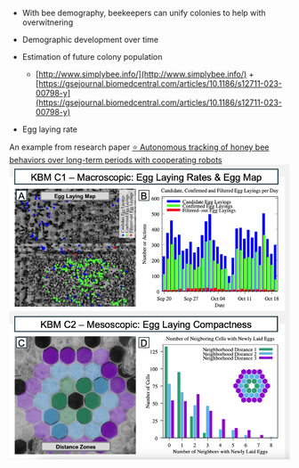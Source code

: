 - With bee demography, beekeepers can unify colonies to help with overwitnering
- Demographic development over time
- Estimation of future colony population
    - [http://www.simplybee.info/](http://www.simplybee.info/) + [https://gsejournal.biomedcentral.com/articles/10.1186/s12711-023-00798-y](https://gsejournal.biomedcentral.com/articles/10.1186/s12711-023-00798-y)

- Egg laying rate

An example from research paper [⭐️ Autonomous tracking of honey bee behaviors over long-term periods with cooperating robots](/research/⭐️%20Autonomous%20tracking%20of%20honey%20bee%20behaviors%20over%20long-term%20periods%20with%20cooperating%20robots)
![](../../../img/Screenshot%202024-11-04%20at%2003.11.21.png)